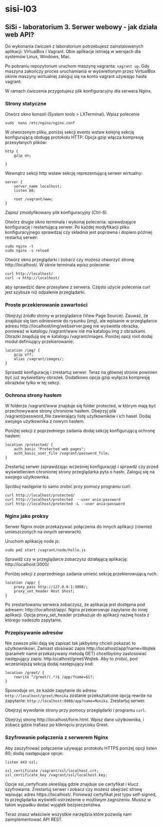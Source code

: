 # sisi-l03

## SiSi - laboratorium 3. Serwer webowy - jak działa web API?

Do wykonania ćwiczeń z laboratorium potrzebujesz zainstalowanych aplikacji: VirtualBox i Vagrant. Obie aplikacje istnieją w wersjach dla systemów Linux, Windows, Mac.

Po pobraniu repozytorium uruchom maszynę vagranta: `vagrant up`. Gdy maszyna zakończy proces uruchamiania w wyświetlonym przez VirtualBox okinie maszyny wirtualnej zaloguj się na konto vagrant używając hasła vagrant.

W ramach ćwiczenia przygotujesz plik konfiguracyjny dla serwera Nginx.

### Strony statyczne

Otwórz okno konsoli (System tools > LXTerminal). Wpisz polecenie
```
sudo  nano /etc/nginx/nginx.conf
```
W otworzonym pliku, poniżej sekcji events wstaw kolejną sekcję konfigurującą obsługę protokołu HTTP. Opcja gzip włącza kompresję przesyłanych plików:
```
http {
    gzip on;

}
```

Wewnątrz sekcji http wstaw sekcję reprezentującą serwer wirtualny:
```
server {
    server_name localhost;
    listen 80;

    root /vagrant/www;
}
```
Zapisz zmodyfikowany plik konfiguracyjny (Ctrl-S).

Otwórz drugie okno terminala i wykonaj polecenia: sprawdzające konfigurację i restartującą serwer. Po każdej modyfikacji pliku konfiguracyjnego sprawdzaj czy składnia jest poprawna i dopiero później restartuj serwer:
```
sudo nginx -t
sudo nginx -s reload
```

Otwórz okno przeglądarki i zobacz czy możesz otworzyć stronę http://localhost/. W oknie terminala wpisz polecenie:
```
curl http://localhost/
curl -v http://localhost/
```
aby sprawdzić dane przesyłane z serwera. Często użycie polecenia curl jest szybsze niż odpalenie przeglądarki.


### Proste przekierowanie zawartości 

Obejrzyj źródło strony w przeglądarce (View Page Source). Zauważ, że znajduje się tam odniesienie do rysunku (img), ale wpisanie w przeglądarce adresu http://localhost/img/webserver.jpeg nie wyświetla obrazka, ponieważ w katalogu /vagrant/www nie ma katalogu img z obrazkami. Obrazki znajdują się w katalogu /vagrant/images. Poniżej opcji root dodaj moduł definiujący przekierowanie:
```
location /img/ {
    gzip off;
    alias /vagrant/images/;
}
```
Sprawdź konfigurację i zrestartuj serwer. Teraz na głównej stronie powinien być już wyświetlany obrazek. Dodatkowo opcja gzip wyłącza kompresję obrazków tylko w tej sekcji.

### Ochrona strony hasłem

W folderze /vagrant/www znajduje się folder protected, w którym mają być przechowywane strony chronione hasłem. Obejrzyj plik /vagrant/password_file zawierający listę użytkowników i ich haseł. Dodaj swojego użytkownika z nowym hasłem.

Poniżej sekcji z poprzedniego zadania dodaj sekcję konfigurującą ochronę hasłem:
```
location /protected/ {
    auth_basic "Protected web pages";
    auth_basic_user_file /vagrant/password_file;
}
```
Zrestartuj serwer (sprawdzając wcześniej konfigurację) i sprawdź czy przed wyświetleniem chronionej strony przeglądarka pyta o hasło. Zaloguj się na swojego użytkownika.

Spróbuj następnie to samo zrobić przy pomocy programu curl:
```
curl http://localhost/protected/
curl http://localhost/protected  --user ania:password
curl http://localhost/protected -L --user ania:password
```

### Nginx jako proksy

Serwer Nginx może przekazywać połączenia do innych aplikacji (również umieszczonych na innych serwerach).

Uruchom aplikację node.js:
```
sudo pm2 start /vagrant/node/hello.js
```
Sprawdź czy w przeglądarce zobaczysz działającą aplikację: http://localhost:3000/

Poniżej sekcji z poprzedniego zadania umieść sekcję przekierowującą ruch:
```
location /app/ {
    proxy_pass http://127.0.0.1:3000/;
    proxy_set_header Host $host;
}
```
Po zrestartowaniu serwera zobaczysz, że aplikacja jest dostępna pod adresem: http://localhost/app/. Nginx przekierowuje zapytanie do innej aplikacji. Opcja proxy_set_header przekazuje do aplikacji nazwę hosta z którego nadeszło zapytanie.

### Przepisywanie adresów

Nie zawsze pliki dają się zapisać tak jakbyśmy chcieli pokazać to użytkownikowi. Zamiast stosować zapis http://localhost/app?name=Wojtek (parametr name przekazywany metodą GET) chcelibyśmy zastosować następujący zapis: http:localhost/greet/Wojtek. Aby to zrobić, pod wcześniejszą sekcją dodaj następujący kod:
```
location /greet/ {
    rewrite ^/greet/(.*)$ /app/?name=$1?;
}
```
Spowoduje on, że każde zapytanie do adresu `http://localhost/greet/Monika` zostanie przekształcone opcją rewrite na zapytanie: `http://localhost:8080/app?name=Monika`. 
Zrestartuj serwer.

Obejrzyj wywołanie strony przy pomocy przeglądarki i programu `curl`. 

Obejrzyj stronę http://localhost/form.html. Wpisz dane użytkownika, i zobacz gdzie trafiasz po kliknięciu przycisku Greet.

### Szyfrowanie połączenia z serwerem Nginx

Aby zaszyfrować połączenie używając protokołu HTTPS poniżej opcji listen 80; dodaj następujące opcje:
```
listen 443 ssl;

ssl_certificate /vagrant/ssl/localhost.crt;
ssl_certificate_key /vagrant/ssl/localhost.key;
```
Opcje ssl_certyficate określają gdzie znajduje sie cartyfikat i klucz szyfrowania.
Zrestartuj serwer i zobacz czy możesz obejrzeć stronę wpisując adres https://localhost/.
Ponieważ certyfikat jest typu self-signed, to przeglądarka wyświetli ostrzeżenie o możliwym zagrożeniu. Musisz w takim wypadku dodać wyjątek bezpieczeństwa.
      
Teraz znasz właściwie wszystkie narzędzia które pozwolą nam zaimplementować API REST.
